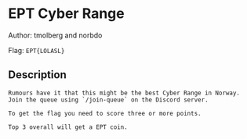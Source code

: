 # EPT Cyber Range
Author: tmolberg and norbdo

Flag: `EPT{LOLASL}`
## Description
```
Rumours have it that this might be the best Cyber Range in Norway. Join the queue using `/join-queue` on the Discord server.

To get the flag you need to score three or more points. 

Top 3 overall will get a EPT coin.
```

